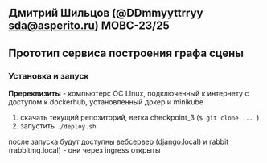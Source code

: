 ## Дмитрий Шильцов (@DDmmyyttrryy  sda@asperito.ru) МОВС-23/25

## Прототип сервиса построения графа сцены 

### Установка и запуск
**Пререквизиты** - компьютерс ОС LInux, подключенный к интернету с доступом к dockerhub, установленный докер и minikube

1. скачать текущий репозиторий, ветка checkpoint_3 (```$ git clone ... ```)
2. запустить ```./deploy.sh``` 

после запуска будут доступны вебсервер (django.local) и rabbit (rabbitmq.local) - они через ingress открыты



